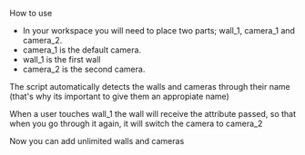 How to use
- In your workspace you will need to place two parts;  wall_1,  camera_1 and camera_2.
- camera_1 is the default camera.
- wall_1 is the first wall
- camera_2 is the second camera.

The script automatically detects the walls and cameras through their name (that's why its important to give them an appropiate name)

When a user touches wall_1 the wall will receive the attribute passed, so that when you go through it again, it will switch the camera to camera_2

Now you can add unlimited walls and cameras 